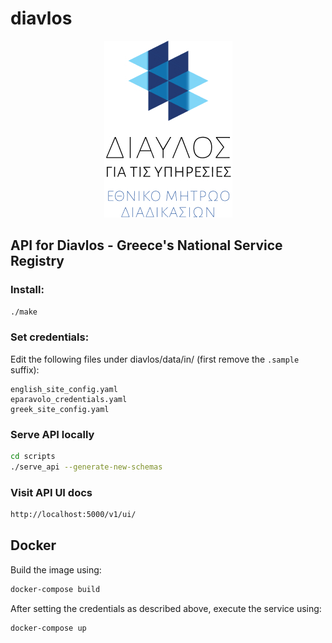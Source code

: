 # diavlos

<p align="center"> <img src="resources/logo.jpg?raw=true"/> </p>

## API for Diavlos - Greece's National Service Registry

### Install:
```bash
./make
```

### Set credentials:

Edit the following files under diavlos/data/in/ (first remove the `.sample` suffix):
```
english_site_config.yaml
eparavolo_credentials.yaml
greek_site_config.yaml
```

### Serve API locally
```bash
cd scripts
./serve_api --generate-new-schemas
```

### Visit API UI docs
```bash
http://localhost:5000/v1/ui/
```

## Docker

Build the image using:

```bash
docker-compose build
```

After setting the credentials as described above, execute the service using:

```bash
docker-compose up
```

